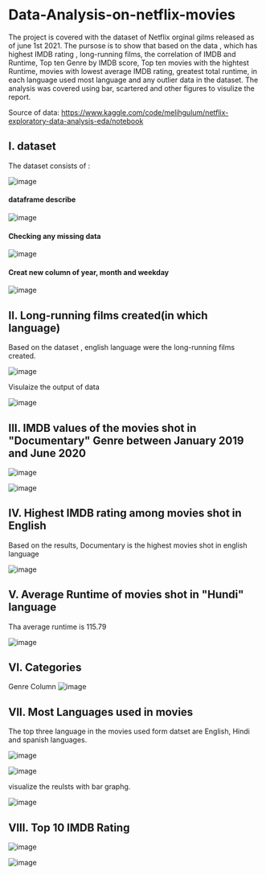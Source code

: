 # Data-Analysis-on-netflix-movies

The project is covered with the dataset of Netflix orginal gilms released as of june 1st 2021. The pursose is to show that based on the data , which has highest IMDB rating , long-running films, the correlation of IMDB and Runtime, Top ten Genre by IMDB score, Top ten movies with the hightest Runtime, movies with lowest average IMDB rating, greatest total runtime, in each language used most language and any outlier data in the dataset. The analysis was covered using bar, scartered and other figures to visulize the report.

Source of data: https://www.kaggle.com/code/melihgulum/netflix-exploratory-data-analysis-eda/notebook

## I. dataset

The dataset consists of :

![image](https://user-images.githubusercontent.com/80365882/234324956-d512b34e-d5c1-49e9-ab9b-c34dd9f1ebd8.png)

#### dataframe describe

![image](https://user-images.githubusercontent.com/80365882/234325566-98566d93-a332-4886-90e3-29c277905c8d.png)

#### Checking any missing data

![image](https://user-images.githubusercontent.com/80365882/234325706-3e264240-ad49-4ae9-86e5-31434e93b631.png)

#### Creat new column of year, month and weekday

![image](https://user-images.githubusercontent.com/80365882/234326202-ebd643e3-c050-4c16-bbe8-a21b3bc492bb.png)

## II. Long-running films created(in which language)

Based on the dataset , english language were the long-running films created.

![image](https://user-images.githubusercontent.com/80365882/234327153-0e27dabd-4227-4611-9b9b-ff4bf0931e3c.png)

Visulaize the output of data

![image](https://user-images.githubusercontent.com/80365882/234327892-dd680358-5bdd-47d9-ae87-8842e0717222.png)

## III. IMDB values of the movies shot in "Documentary" Genre between January 2019 and June 2020

![image](https://user-images.githubusercontent.com/80365882/234330977-cd3163ed-5f24-4654-a27b-b7394befd050.png)


![image](https://user-images.githubusercontent.com/80365882/234331119-09290336-e90b-47da-89b7-c8fe4250214c.png)

## IV. Highest IMDB rating among movies shot in English

Based on the results,  Documentary is the highest movies shot in english language

![image](https://user-images.githubusercontent.com/80365882/234333697-c25ccd89-c196-4bdd-929c-692746acecb5.png)

## V. Average Runtime of movies shot in "Hundi" language

Tha average runtime is 115.79

![image](https://user-images.githubusercontent.com/80365882/234334073-a8579a3c-c608-4ef1-9c64-33913b2e69ec.png)

## VI. Categories

Genre Column
![image](https://user-images.githubusercontent.com/80365882/234335047-666230bd-69b7-4bde-b9aa-ed9c2a115576.png)

## VII. Most Languages used in movies

The top three language in the movies used form datset are English, Hindi and spanish languages.

![image](https://user-images.githubusercontent.com/80365882/234336004-847b703c-ce84-4e7c-95c6-002fc43e37d1.png)

![image](https://user-images.githubusercontent.com/80365882/234336284-6ea38e0e-0f59-4e65-96cc-2890073f7e37.png)

visualize the reulsts with bar graphg. 

![image](https://user-images.githubusercontent.com/80365882/234336363-0bb910db-0d05-4538-b41a-093d37bdaa37.png)

## VIII. Top 10 IMDB Rating

![image](https://user-images.githubusercontent.com/80365882/234336583-81b197df-5d02-44a4-b1b5-2de934948fda.png)

![image](https://user-images.githubusercontent.com/80365882/234336634-628c3979-bdd9-4cc1-bc64-3099dcff622d.png)


